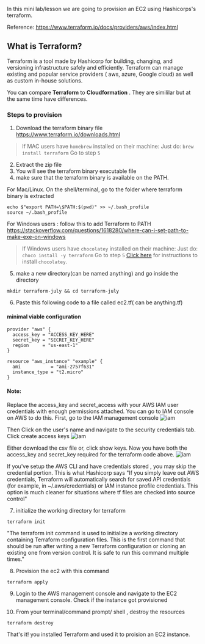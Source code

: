 
In this mini lab/lesson we are going to provision an EC2 using Hashicorps's terraform.

Reference:
https://www.terraform.io/docs/providers/aws/index.html

## What is Terraform? 

Terraform is a tool made by Hashicorp for building, changing, and versioning infrastructure safely and efficiently. Terraform can manage existing and popular service providers ( aws, azure, Google cloud) as well as custom in-house solutions.

You can compare **Terraform** to **Cloudformation**
. They are simililar but at the same time have differences.

### Steps to provision

1) Download the terraform binary file 
https://www.terraform.io/downloads.html

> If MAC users have `homebrew` installed on their machine:
> Just do: `brew install terraform`
> Go to step `5`

2) Extract the zip file
3) You will see the terraform binary executable  file 
4) make sure that the terraform binary is available on the PATH. 

For Mac/Linux. On the shell/terminal,  go to the folder where terraform binary is extracted 
```console
echo $"export PATH=\$PATH:$(pwd)" >> ~/.bash_profile
source ~/.bash_profile
```

For Windows users : follow this to add Terraform to PATH https://stackoverflow.com/questions/1618280/where-can-i-set-path-to-make-exe-on-windows

> If Windows users have `chocolatey` installed on their machine:
> Just do: `choco install -y terraform`
> Go to step `5`
> [Click here](https://chocolatey.org/docs/installation) for instructions to install `chocolatey`.

5) make a  new directory(can be named anything) and go inside the directory
```console
mkdir terraform-july && cd terraform-july
```

6) Paste this following code to a file called ec2.tf( can be anything.tf)

#### minimal viable configuration

```HCL
provider "aws" {
  access_key = "ACCESS_KEY_HERE"
  secret_key = "SECRET_KEY_HERE"
  region     = "us-east-1"
}

resource "aws_instance" "example" {
  ami           = "ami-2757f631"
  instance_type = "t2.micro"
}
```

#### Note:

Replace the access_key and secret_access with your AWS IAM user credentials with enough permissions attached.
You can go to IAM console on AWS to do this.
First, go to the IAM management console 
![iam](https://github.com/ravsau/aws-labs/blob/master/images/iam-console.png)

Then Click on the user's name and navigate to the security credentials tab. Click create access keys
![iam](https://github.com/ravsau/aws-labs/blob/master/images/generate-access-keys.png)

Either download the csv file or, click show keys. Now you have both the access_key and secret_key required for the terraform code above.
![iam](https://github.com/ravsau/aws-labs/blob/master/images/iam-generated-keys.png)




If you've setup the AWS CLI and have credentials stored , you may skip the credential portion.
This is what Hashicorp says "If you simply leave out AWS credentials, Terraform will automatically search for saved API credentials (for example, in ~/.aws/credentials) or IAM instance profile credentials. This option is much cleaner for situations where tf files are checked into source control"

7) initialize the working directory for terraform
```console 
terraform init
```

"The terraform init command is used to initialize a working directory containing Terraform configuration files. This is the first command that should be run after writing a new Terraform configuration or cloning an existing one from version control. It is safe to run this command multiple times."

8) Provision the ec2 with this command
```console
terraform apply
```

9) Login to the AWS management console and navigate to the EC2 management console.  Check if the instance got provisioned


10) From your terminal/command prompt/ shell , destroy the resources
```console
terraform destroy
```


That's it! you installed Terraform and used it to proision an EC2 instance. 
